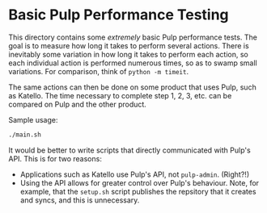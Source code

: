 Basic Pulp Performance Testing
==============================

This directory contains some *extremely* basic Pulp performance tests. The goal
is to measure how long it takes to perform several actions. There is inevitably
some variation in how long it takes to perform each action, so each individual
action is performed numerous times, so as to swamp small variations. For
comparison, think of `python -m timeit`.

The same actions can then be done on some product that uses Pulp, such as
Katello. The time necessary to complete step 1, 2, 3, etc. can be compared on
Pulp and the other product.

Sample usage:

```sh
./main.sh
```

It would be better to write scripts that directly communicated with Pulp's API.
This is for two reasons:

* Applications such as Katello use Pulp's API, not `pulp-admin`. (Right?!)
* Using the API allows for greater control over Pulp's behaviour. Note, for
  example, that the `setup.sh` script publishes the repsitory that it creates
  and syncs, and this is unnecessary.
